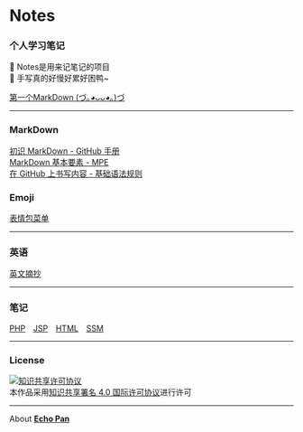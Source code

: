 # Notes

### 个人学习笔记

📝 Notes是用来记笔记的项目  
🙉 手写真的好慢好累好困鸭~  

[第一个MarkDown (づ｡◕ᴗᴗ◕｡)づ](./myFirstMD.md)  

***

### MarkDown

[初识 MarkDown - GitHub 手册](https://guides.github.com/features/mastering-markdown/)  
[MarkDown 基本要素 - MPE](https://shd101wyy.github.io/markdown-preview-enhanced/#/zh-cn/markdown-basics)  
[在 GitHub 上书写内容 - 基础语法规则](https://docs.github.com/cn/github/writing-on-github/getting-started-with-writing-and-formatting-on-github/basic-writing-and-formatting-syntax)  

### Emoji

[表情包菜单](https://github.com/ikatyang/emoji-cheat-sheet/blob/master/README.md)

***

### 英语

[英文摘抄](./Excerpt_in_English/index.md)

***
### 笔记

[PHP](./PHP/index.md)&emsp;[JSP](./JSP/index.md)&emsp;[HTML](./HTML/index.md)&emsp;[SSM](./SSM/index.md)

***

### License

[![知识共享许可协议](https://i.creativecommons.org/l/by/4.0/80x15.png)](https://i.creativecommons.org/l/by/4.0/80x15.png)  
本作品采用[知识共享署名 4.0 国际许可协议](http://creativecommons.org/licenses/by/4.0/)进行许可

***
About [**Echo Pan**](https://github.com/echopan)